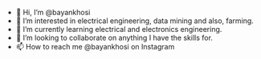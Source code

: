 - 👋 Hi, I’m @bayankhosi
- 👀 I’m interested in electrical engineering, data mining and also, farming.
- 🌱 I’m currently learning electrical and electronics engineering.
- 💞️ I’m looking to collaborate on anything I have the skills for.
- 📫 How to reach me @bayankhosi on Instagram

<!---
bayankhosi/bayankhosi is a ✨ special ✨ repository because its `README.md` (this file) appears on your GitHub profile.
You can click the Preview link to take a look at your changes.
--->
